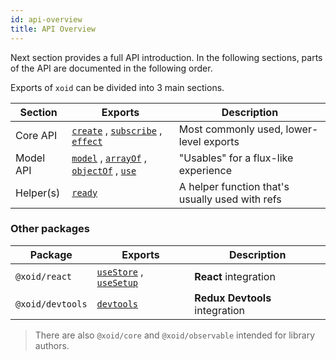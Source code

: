 ```yaml
---
id: api-overview
title: API Overview
---
```


Next section provides a full API introduction. In the following sections, parts of the API are documented in the following order.

Exports of `xoid` can be divided into 3 main sections.

| Section | Exports           | Description |
| - | - | - |
| Core API | [`create`](api/create) , [`subscribe`](api/subscribe) , [`effect`](api/effect) | Most commonly used, lower-level exports |
| Model API | [`model`](api/model) , [`arrayOf`](api/arrayof) , [`objectOf`](api/objectof) , [`use`](api/use) | "Usables" for a flux-like experience |
| Helper(s) | [`ready`](api/ready) | A helper function that's usually used with refs |

### Other packages

| Package        | Exports           | Description |
| - | - | - |
| `@xoid/react`| [`useStore`](api-react/usestore) , [`useSetup`](api-react/usesetup) | **React** integration |
| `@xoid/devtools` | [`devtools`](./recipes/redux-devtools-integration) | **Redux Devtools** integration |

> There are also `@xoid/core` and `@xoid/observable` intended for library authors.
